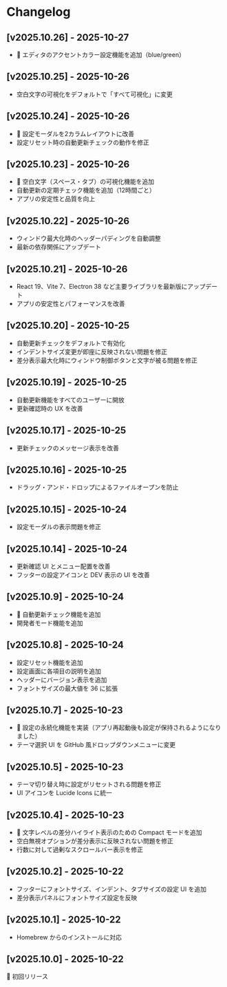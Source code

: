 # Changelog

## [v2025.10.26] - 2025-10-27

- 🎉 エディタのアクセントカラー設定機能を追加（blue/green）

## [v2025.10.25] - 2025-10-26

- 空白文字の可視化をデフォルトで「すべて可視化」に変更

## [v2025.10.24] - 2025-10-26

- 🎉 設定モーダルを2カラムレイアウトに改善
- 設定リセット時の自動更新チェックの動作を修正

## [v2025.10.23] - 2025-10-26

- 🎉 空白文字（スペース・タブ）の可視化機能を追加
- 自動更新の定期チェック機能を追加（12時間ごと）
- アプリの安定性と品質を向上

## [v2025.10.22] - 2025-10-26

- ウィンドウ最大化時のヘッダーパディングを自動調整
- 最新の依存関係にアップデート

## [v2025.10.21] - 2025-10-26

- React 19、Vite 7、Electron 38 など主要ライブラリを最新版にアップデート
- アプリの安定性とパフォーマンスを改善

## [v2025.10.20] - 2025-10-25

- 自動更新チェックをデフォルトで有効化
- インデントサイズ変更が即座に反映されない問題を修正
- 差分表示最大化時にウィンドウ制御ボタンと文字が被る問題を修正

## [v2025.10.19] - 2025-10-25

- 自動更新機能をすべてのユーザーに開放
- 更新確認時の UX を改善

## [v2025.10.17] - 2025-10-25

- 更新チェックのメッセージ表示を改善

## [v2025.10.16] - 2025-10-25

- ドラッグ・アンド・ドロップによるファイルオープンを防止

## [v2025.10.15] - 2025-10-24

- 設定モーダルの表示問題を修正

## [v2025.10.14] - 2025-10-24

- 更新確認 UI とメニュー配置を改善
- フッターの設定アイコンと DEV 表示の UI を改善

## [v2025.10.9] - 2025-10-24

- 🎉 自動更新チェック機能を追加
- 開発者モード機能を追加

## [v2025.10.8] - 2025-10-24

- 設定リセット機能を追加
- 設定画面に各項目の説明を追加
- ヘッダーにバージョン表示を追加
- フォントサイズの最大値を 36 に拡張

## [v2025.10.7] - 2025-10-23

- 🎉 設定の永続化機能を実装（アプリ再起動後も設定が保持されるようになりました）
- テーマ選択 UI を GitHub 風ドロップダウンメニューに変更

## [v2025.10.5] - 2025-10-23

- テーマ切り替え時に設定がリセットされる問題を修正
- UI アイコンを Lucide Icons に統一

## [v2025.10.4] - 2025-10-23

- 🎉 文字レベルの差分ハイライト表示のための Compact モードを追加
- 空白無視オプションが差分表示に反映されない問題を修正
- 行数に対して過剰なスクロールバー表示を修正

## [v2025.10.2] - 2025-10-22

- フッターにフォントサイズ、インデント、タブサイズの設定 UI を追加
- 差分表示パネルにフォントサイズ設定を反映

## [v2025.10.1] - 2025-10-22

- Homebrew からのインストールに対応

## [v2025.10.0] - 2025-10-22

🎉 初回リリース
